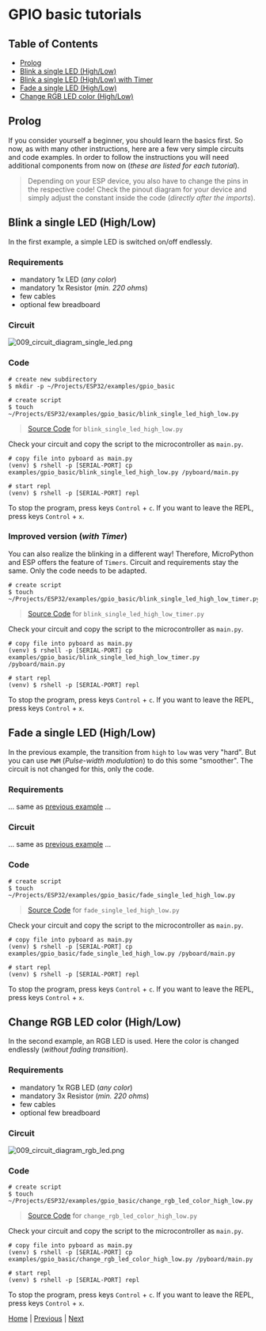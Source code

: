 # GPIO basic tutorials

## Table of Contents

- [Prolog](#prolog)
- [Blink a single LED (High/Low)](#blink-a-single-led-highlow)
- [Blink a single LED (High/Low) with Timer](#improved-version-with-timer)
- [Fade a single LED (High/Low)](#fade-a-single-led-highlow)
- [Change RGB LED color (High/Low)](#change-rgb-led-color-highlow)

## Prolog

If you consider yourself a beginner, you should learn the basics first. So now, as with many other instructions, here are a few very simple circuits and code examples. In order to follow the instructions you will need additional components from now on (_these are listed for each tutorial_).

> Depending on your ESP device, you also have to change the pins in the respective code! Check the pinout diagram for your device and simply adjust the constant inside the code (_directly after the imports_).

## Blink a single LED (High/Low)

In the first example, a simple LED is switched on/off endlessly.

### Requirements

- mandatory 1x LED (_any color_)
- mandatory 1x Resistor (_min. 220 ohms_)
- few cables
- optional few breadboard

### Circuit

![009_circuit_diagram_single_led.png](../images/examples/009_circuit_diagram_single_led.png)

### Code

```shell
# create new subdirectory
$ mkdir -p ~/Projects/ESP32/examples/gpio_basic

# create script
$ touch ~/Projects/ESP32/examples/gpio_basic/blink_single_led_high_low.py
```

> [Source Code](../examples/gpio_basic/blink_single_led_high_low.py) for `blink_single_led_high_low.py`

Check your circuit and copy the script to the microcontroller as `main.py`.

```shell
# copy file into pyboard as main.py
(venv) $ rshell -p [SERIAL-PORT] cp examples/gpio_basic/blink_single_led_high_low.py /pyboard/main.py

# start repl
(venv) $ rshell -p [SERIAL-PORT] repl
```

To stop the program, press keys `Control` + `c`. If you want to leave the REPL, press keys `Control` + `x`.

### Improved version (_with Timer_)

You can also realize the blinking in a different way! Therefore, MicroPython and ESP offers the feature of `Timers`. Circuit and requirements stay the same. Only the code needs to be adapted.

```shell
# create script
$ touch ~/Projects/ESP32/examples/gpio_basic/blink_single_led_high_low_timer.py
```

> [Source Code](../examples/gpio_basic/blink_single_led_high_low_timer.py) for `blink_single_led_high_low_timer.py`

Check your circuit and copy the script to the microcontroller as `main.py`.

```shell
# copy file into pyboard as main.py
(venv) $ rshell -p [SERIAL-PORT] cp examples/gpio_basic/blink_single_led_high_low_timer.py /pyboard/main.py

# start repl
(venv) $ rshell -p [SERIAL-PORT] repl
```

To stop the program, press keys `Control` + `c`. If you want to leave the REPL, press keys `Control` + `x`.

## Fade a single LED (High/Low)

In the previous example, the transition from `high` to `low` was very "hard". But you can use `PWM` (_Pulse-width modulation_) to do this some "smoother". The circuit is not changed for this, only the code.

### Requirements

... same as [previous example](#requirements) ...

### Circuit

... same as [previous example](#circuit) ...

### Code

```shell
# create script
$ touch ~/Projects/ESP32/examples/gpio_basic/fade_single_led_high_low.py
```

> [Source Code](../examples/gpio_basic/fade_single_led_high_low.py) for `fade_single_led_high_low.py`

Check your circuit and copy the script to the microcontroller as `main.py`.

```shell
# copy file into pyboard as main.py
(venv) $ rshell -p [SERIAL-PORT] cp examples/gpio_basic/fade_single_led_high_low.py /pyboard/main.py

# start repl
(venv) $ rshell -p [SERIAL-PORT] repl
```

To stop the program, press keys `Control` + `c`. If you want to leave the REPL, press keys `Control` + `x`.

## Change RGB LED color (High/Low)

In the second example, an RGB LED is used. Here the color is changed endlessly (_without fading transition_).

### Requirements

- mandatory 1x RGB LED (_any color_)
- mandatory 3x Resistor (_min. 220 ohms_)
- few cables
- optional few breadboard

### Circuit

![009_circuit_diagram_rgb_led.png](../images/examples/009_circuit_diagram_rgb_led.png)

### Code

```shell
# create script
$ touch ~/Projects/ESP32/examples/gpio_basic/change_rgb_led_color_high_low.py
```

> [Source Code](../examples/gpio_basic/change_rgb_led_color_high_low.py) for `change_rgb_led_color_high_low.py`

Check your circuit and copy the script to the microcontroller as `main.py`.

```shell
# copy file into pyboard as main.py
(venv) $ rshell -p [SERIAL-PORT] cp examples/gpio_basic/change_rgb_led_color_high_low.py /pyboard/main.py

# start repl
(venv) $ rshell -p [SERIAL-PORT] repl
```

To stop the program, press keys `Control` + `c`. If you want to leave the REPL, press keys `Control` + `x`.

[Home](https://github.com/Lupin3000/ESP) | [Previous](./008_bluetooth_tutorials.md) | [Next]()
